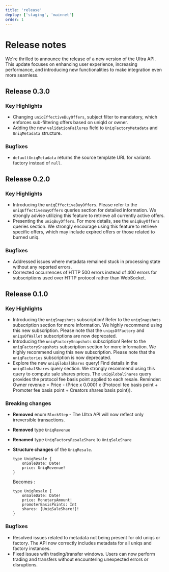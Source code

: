 ```yaml
---
title: 'release'
deploy: ['staging', 'mainnet']
order: 1
---
```


# Release notes

We're thrilled to announce the release of a new version of the Ultra API. This update focuses on enhancing user experience, increasing performance, and introducing new functionalities to make integration even more seamless.

## Release 0.3.0

### Key Highlights

-   Changing `uniqEffectiveBuyOffers`, subject filter to mandatory, which enforces sub-filtering offers based on uniqId or owner.
-   Adding the new `validationFailures` field to `UniqFactoryMetadata` and `UniqMetadata` structure.

### Bugfixes

-   `defaultUniqMetadata` returns the source template URL for variants factory instead of `null`.

## Release 0.2.0

### Key Highlights

-   Introducing the `uniqEffectiveBuyOffers`. Please refer to the `uniqEffectiveBuyOffers` queries section for detailed information. We strongly advise utilizing this feature to retrieve all currently active offers.
-   Presenting the `uniqBuyOffers`. For more details, see the `uniqBuyOffers` queries section. We strongly encourage using this feature to retrieve specific offers, which may include expired offers or those related to burned uniq.

### Bugfixes

-   Addressed issues where metadata remained stuck in processing state without any reported errors.
-   Corrected occurrences of HTTP 500 errors instead of 400 errors for subscriptions used over HTTP protocol rather than WebSocket.

## Release 0.1.0

### Key Highlights

-   Introducing the `uniqSnapshots` subscription! Refer to the `uniqSnapshots` subscription section for more information. We highly recommend using this new subscription. Please note that the `uniqsOfFactory` and `uniqsOfWallet` subscriptions are now deprecated.
-   Introducing the `uniqFactorySnapshots` subscription! Refer to the `uniqFactorySnapshots` subscription section for more information. We highly recommend using this new subscription. Please note that the `uniqFactories` subscription is now deprecated.
-   Explore the new `uniqGlobalShares` query! Find details in the `uniqGlobalShares` query section. We strongly recommend using this query to compute sale shares prices. The `uniqGlobalShares` query provides the protocol fee basis point applied to each resale. Reminder: Owner revenue = Price - (Price x 0.0001 x (Protocol fee basis point + Promoter fee basis point + Creators shares basis point)).

### Breaking changes

-   **Removed** enum `BlockStep` - The Ultra API will now reflect only irreversible transactions.

-   **Removed** type `UniqRevenue`

-   **Renamed** type `UniqFactoryResaleShare` to `UniqSaleShare`

-   **Structure changes** of the `UniqResale`.
    ```
    type UniqResale {
        onSaleDate: Date!
        price: UniqRevenue!
    }
    ```
    Becomes :
    ```
    type UniqResale {
        onSaleDate: Date!
        price: MonetaryAmount!
        promoterBasisPoints: Int
        shares: [UniqSaleShare!]!
    }
    ```

### Bugfixes

-   Resolved issues related to metadata not being present for old uniqs or factory. The API now correctly includes metadata for all uniqs and factory instances.
-   Fixed issues with trading/transfer windows. Users can now perform trading and transfers without encountering unexpected errors or disruptions.

